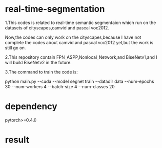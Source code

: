 # real-time-segmentation
1.This codes is related to real-time semantic segmentaion which run on the datasets of cityscapes,camvid and pascal voc2012.

Now,the codes can only work on the cityscapes,because I have not complete the codes about camvid and pascal voc2012 yet,but the work is still go on.

2.This repository contain FPN_ASPP,Nonlocal_Network,and BiseNetv1,and I will build BiseNetv2 in the future.


3.The command to train the code is:

python main.py --cuda --model segnet train --datadir data  --num-epochs 30 --num-workers 4 --batch-size 4 --num-classes 20

# dependency
pytorch>=0.4.0

# result
